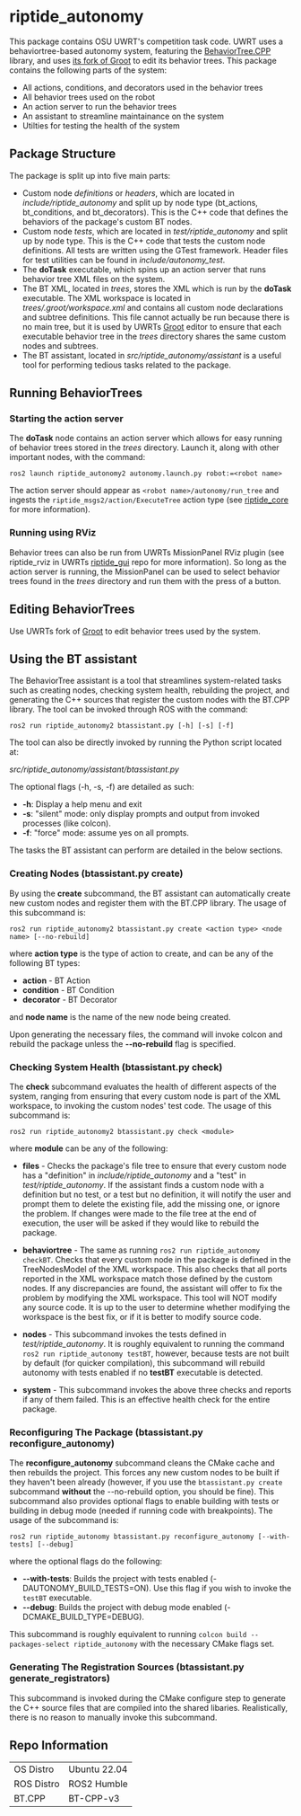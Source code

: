 # riptide_autonomy
This package contains OSU UWRT's competition task code. UWRT uses a behaviortree-based autonomy system, featuring the [BehaviorTree.CPP](https://behaviortree.dev) library, and uses [its fork of Groot](https://github.com/osu-uwrt/Groot) to edit its behavior trees. This package contains the following parts of the system:

- All actions, conditions, and decorators used in the behavior trees
- All behavior trees used on the robot
- An action server to run the behavior trees
- An assistant to streamline maintainance on the system
- Utilties for testing the health of the system

## Package Structure
The package is split up into five main parts:

- Custom node *definitions* or *headers*, which are located in *include/riptide_autonomy* and split up by node type (bt_actions, bt_conditions, and bt_decorators). This is the C++ code that defines the behaviors of the package's custom BT nodes.
- Custom node *tests*, which are located in *test/riptide_autonomy* and split up by node type. This is the C++ code that tests the custom node definitions. All tests are written using the GTest framework. Header files for test utilities can be found in *include/autonomy_test*.
- The **doTask** executable, which spins up an action server that runs behavior tree XML files on the system.
- The BT XML, located in *trees*, stores the XML which is run by the **doTask** executable. The XML workspace is located in *trees/.groot/workspace.xml* and contains all custom node declarations and subtree definitions. This file cannot actually be run because there is no main tree, but it is used by UWRTs [Groot](https://github.com/osu-uwrt/Groot) editor to ensure that each executable behavior tree in the *trees* directory shares the same custom nodes and subtrees. 
- The BT assistant, located in *src/riptide_autonomy/assistant* is a useful tool for performing tedious tasks related to the package.

## Running BehaviorTrees
### Starting the action server
The **doTask** node contains an action server which allows for easy running of behavior trees stored in the *trees* directory. Launch it, along with other important nodes, with the command:

```ros2 launch riptide_autonomy2 autonomy.launch.py robot:=<robot name>```

The action server should appear as ```<robot name>/autonomy/run_tree``` and ingests the ```riptide_msgs2/action/ExecuteTree``` action type (see [riptide_core](https://github.com/osu-uwrt/riptide_core) for more information). 

### Running using RViz
Behavior trees can also be run from UWRTs MissionPanel RViz plugin (see riptide_rviz in UWRTs [riptide_gui](https://github.com/osu-uwrt/riptide_gui) repo for more information). So long as the action server is running, the MissionPanel can be used to select behavior trees found in the *trees* directory and run them with the press of a button.

## Editing BehaviorTrees
Use UWRTs fork of [Groot](https://github.com/osu-uwrt/Groot) to edit behavior trees used by the system.

## Using the BT assistant
The BehaviorTree assistant is a tool that streamlines system-related tasks such as creating nodes, checking system health, rebuilding the project, and generating the C++ sources that register the custom nodes with the BT.CPP library. The tool can be invoked through ROS with the command:

```ros2 run riptide_autonomy2 btassistant.py [-h] [-s] [-f]```

The tool can also be directly invoked by running the Python script located at:

*src/riptide_autonomy/assistant/btassistant.py*

The optional flags (-h, -s, -f) are detailed as such:
- **-h**: Display a help menu and exit
- **-s**: "silent" mode: only display prompts and output from invoked processes (like colcon). 
- **-f**: "force" mode: assume yes on all prompts.

The tasks the BT assistant can perform are detailed in the below sections.

### Creating Nodes (**btassistant.py create**)
By using the **create** subcommand, the BT assistant can automatically create new custom nodes and register them with the BT.CPP library. The usage of this subcommand is:

```ros2 run riptide_autonomy2 btassistant.py create <action type> <node name> [--no-rebuild]```

where **action type** is the type of action to create, and can be any of the following BT types:

- **action** - BT Action
- **condition** - BT Condition
- **decorator** - BT Decorator

and **node name** is the name of the new node being created.

Upon generating the necessary files, the command will invoke colcon and rebuild the package unless the **--no-rebuild** flag is specified.

### Checking System Health (**btassistant.py check**)
The **check** subcommand evaluates the health of different aspects of the system, ranging from ensuring that every custom node is part of the XML workspace, to invoking the custom nodes' test code. The usage of this subcommand is:

```ros2 run riptide_autonomy2 btassistant.py check <module>```

where **module** can be any of the following:

- **files** - Checks the package's file tree to ensure that every custom node has a "definition" in *include/riptide_autonomy* and a "test" in *test/riptide_autonomy*. If the assistant finds a custom node with a definition but no test, or a test but no definition, it will notify the user and prompt them to delete the existing file, add the missing one, or ignore the problem. If changes were made to the file tree at the end of execution, the user will be asked if they would like to rebuild the package.

- **behaviortree** - The same as running ```ros2 run riptide_autonomy checkBT```. Checks that every custom node in the package is defined in the TreeNodesModel of the XML workspace. This also checks that all ports reported in the XML workspace match those defined by the custom nodes. If any discrepancies are found, the assistant will offer to fix the problem by modifying the XML workspace. This tool will NOT modify any source code. It is up to the user to determine whether modifying the workspace is the best fix, or if it is better to modify source code. 

- **nodes** - This subcommand invokes the tests defined in *test/riptide_autonomy*. It is roughly equivalent to running the command ```ros2 run riptide_autonomy testBT```, however, because tests are not built by default (for quicker compilation), this subcommand will rebuild autonomy with tests enabled if no **testBT** executable is detected.

- **system** - This subcommand invokes the above three checks and reports if any of them failed. This is an effective health check for the entire package.

### Reconfiguring The Package (**btassistant.py reconfigure_autonomy**)
The **reconfigure_autonomy** subcommand cleans the CMake cache and then rebuilds the project. This forces any new custom nodes to be built if they haven't been already (however, if you use the ```btassistant.py create``` subcommand **without** the --no-rebuild option, you should be fine). This subcommand also provides optional flags to enable building with tests or building in debug mode (needed if running code with breakpoints). The usage of the subcommand is:

```ros2 run riptide_autonomy btassistant.py reconfigure_autonomy [--with-tests] [--debug]```

where the optional flags do the following:

- **--with-tests**: Builds the project with tests enabled (-DAUTONOMY_BUILD_TESTS=ON). Use this flag if you wish to invoke the ```testBT``` executable.
- **--debug**: Builds the project with debug mode enabled (-DCMAKE_BUILD_TYPE=DEBUG).

This subcommand is roughly equivalent to running ```colcon build --packages-select riptide_autonomy``` with the necessary CMake flags set.

### Generating The Registration Sources (**btassistant.py generate_registrators**)
This subcommand is invoked during the CMake configure step to generate the C++ source files that are compiled into the shared libaries. Realistically, there is no reason to manually invoke this subcommand.

## Repo Information
|            |              |
|------------|--------------|
| OS Distro  | Ubuntu 22.04 |
| ROS Distro | ROS2 Humble  |
| BT.CPP     | BT-CPP-v3
